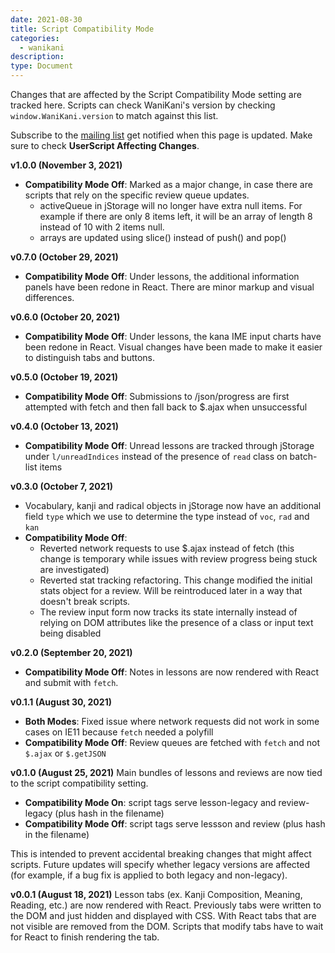 ```yaml
---
date: 2021-08-30
title: Script Compatibility Mode
categories:
  - wanikani
description:
type: Document
---
```


Changes that are affected by the Script Compatibility Mode setting are tracked here. Scripts can check WaniKani's version by checking `window.WaniKani.version` to match against this list.

Subscribe to the [mailing list](https://tofugu.us1.list-manage.com/subscribe?u=b7f2114d74e3cac96344f797c&id=8b79442fb1) get notified when this page is updated. Make sure to check **UserScript Affecting Changes**.

**v1.0.0 (November 3, 2021)**
- **Compatibility Mode Off**: Marked as a major change, in case there are scripts that rely on the specific review queue updates.
  - activeQueue in jStorage will no longer have extra null items. For example if there are only 8 items left, it will be an array of length 8 instead of 10 with 2 items null. 
  - arrays are updated using slice() instead of push() and pop()

**v0.7.0 (October 29, 2021)**
- **Compatibility Mode Off**: Under lessons, the additional information panels have been redone in React. There are minor markup and visual differences.

**v0.6.0 (October 20, 2021)**
- **Compatibility Mode Off**: Under lessons, the kana IME input charts have been redone in React. Visual changes have been made to make it easier to distinguish tabs and buttons.

**v0.5.0 (October 19, 2021)**
- **Compatibility Mode Off**: Submissions to /json/progress are first attempted with fetch and then fall back to $.ajax when unsuccessful

**v0.4.0 (October 13, 2021)**
- **Compatibility Mode Off**: Unread lessons are tracked through jStorage under `l/unreadIndices` instead of the presence of `read` class on batch-list items

**v0.3.0 (October 7, 2021)**
  - Vocabulary, kanji and radical objects in jStorage now have an additional field `type` which we use to determine the type instead of `voc`, `rad` and `kan`
  - **Compatibility Mode Off**: 
    - Reverted network requests to use $.ajax instead of fetch (this change is temporary while issues with review progress being stuck are investigated)
    - Reverted stat tracking refactoring. This change modified the initial stats object for a review. Will be reintroduced later in a way that doesn't break scripts.
    - The review input form now tracks its state internally instead of relying on DOM attributes like the presence of a class or input text being disabled

**v0.2.0 (September 20, 2021)**
- **Compatibility Mode Off**: Notes in lessons are now rendered with React and submit with `fetch`.

**v0.1.1 (August 30, 2021)**
- **Both Modes**: Fixed issue where network requests did not work in some cases on IE11 because `fetch` needed a polyfill
- **Compatibility Mode Off**: Review queues are fetched with `fetch` and not `$.ajax` or `$.getJSON`

**v0.1.0 (August 25, 2021)** Main bundles of lessons and reviews are now tied to the script compatibility setting.
- **Compatibility Mode On**: script tags serve lesson-legacy and review-legacy (plus hash in the filename)
- **Compatibility Mode Off**: script tags serve lessson and review (plus hash in the filename)

This is intended to prevent accidental breaking changes that might affect scripts. Future updates will specify whether legacy versions are affected (for example, if a bug fix is applied to both legacy and non-legacy).

**v0.0.1 (August 18, 2021)** Lesson tabs (ex. Kanji Composition, Meaning, Reading, etc.) are now rendered with React. Previously tabs were written to the DOM and just hidden and displayed with CSS. With React tabs that are not visible are removed from the DOM. Scripts that modify tabs have to wait for React to finish rendering the tab.


